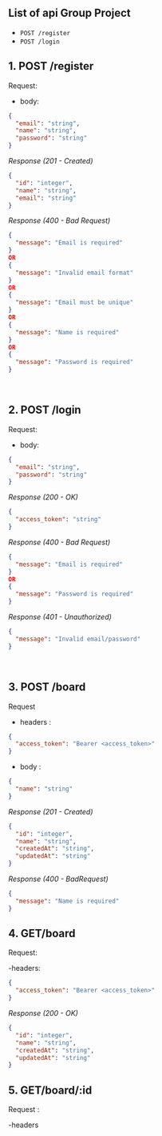 ## List of api Group Project

- `POST /register`
- `POST /login`

## 1. POST /register

Request:

- body:

```json
{
  "email": "string",
  "name": "string",
  "password": "string"
}
```

_Response (201 - Created)_

```json
{
  "id": "integer",
  "name": "string",
  "email": "string"
}
```

_Response (400 - Bad Request)_

```json
{
  "message": "Email is required"
}
OR
{
  "message": "Invalid email format"
}
OR
{
  "message": "Email must be unique"
}
OR
{
  "message": "Name is required"
}
OR
{
  "message": "Password is required"
}
```

&nbsp;

## 2. POST /login

Request:

- body:

```json
{
  "email": "string",
  "password": "string"
}
```

_Response (200 - OK)_

```json
{
  "access_token": "string"
}
```

_Response (400 - Bad Request)_

```json
{
  "message": "Email is required"
}
OR
{
  "message": "Password is required"
}
```

_Response (401 - Unauthorized)_

```json
{
  "message": "Invalid email/password"
}
```

&nbsp;

## 3. POST /board

Request

- headers :

```json
{
  "access_token": "Bearer <access_token>"
}
```

- body :

```json
{
  "name": "string"
}
```

_Response (201 - Created)_

```json
{
  "id": "integer",
  "name": "string",
  "createdAt": "string",
  "updatedAt": "string"
}
```

_Response (400 - BadRequest)_

```json
{
  "message": "Name is required"
}
```

## 4. GET/board

Request:

-headers:

```json
{
  "access_token": "Bearer <access_token>"
}
```

_Response (200 - OK)_

```json
{
  "id": "integer",
  "name": "string",
  "createdAt": "string",
  "updatedAt": "string"
}
```

## 5. GET/board/:id

Request :

-headers